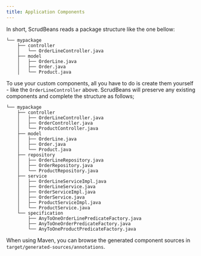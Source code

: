 ```yaml
---
title: Application Components
---
```


In short, ScrudBeans reads a package structure like the one bellow:


```
└── mypackage
    ├── controller
    │   └── OrderLineController.java
    ├── model
    │   ├── OrderLine.java
    │   ├── Order.java
    │   └── Product.java
```

To use your custom components, all you have to do is create them yourself - like the `OrderLineController` 
above. ScrudBeans will preserve any existing components and complete the structure as follows; 

```
└── mypackage
    ├── controller
    │   ├── OrderLineController.java
    │   ├── OrderController.java
    │   └── ProductController.java
    ├── model
    │   ├── OrderLine.java
    │   ├── Order.java
    │   └── Product.java
    ├── repository
    │   ├── OrderLineRepository.java
    │   ├── OrderRepository.java
    │   └── ProductRepository.java
    ├── service
    │   ├── OrderLineServiceImpl.java
    │   ├── OrderLineService.java
    │   ├── OrderServiceImpl.java
    │   ├── OrderService.java
    │   ├── ProductServiceImpl.java
    │   └── ProductService.java
    └── specification
        ├── AnyToOneOrderLinePredicateFactory.java
        ├── AnyToOneOrderPredicateFactory.java
        └── AnyToOneProductPredicateFactory.java
```

When using Maven, you can browse the generated component sources in `target/generated-sources/annotations`.

